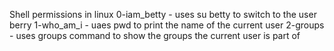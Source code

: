 Shell permissions in linux
0-iam_betty - uses su betty to switch to the user berry
1-who_am_i - uaes pwd to print the name of the current user
2-groups - uses groups command to show the groups the current user is part of
